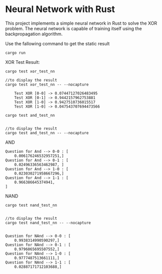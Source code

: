 # Neural Network with Rust

This project implements a simple neural network in Rust to solve the XOR problem. The neural network is capable of training itself using the backpropagation algorithm.

Use the fallowing command to get the static result

```shell
cargo run
```

XOR Test Result:

```shell
cargo test xor_test_nn

//to display the result
cargo test xor_test_nn -- --nocapture
```

```shell
    Test XOR [0-0] -> 0.07447127026483495
    Test XOR [0-1] -> 0.9442157962753881
    Test XOR [1-0] -> 0.9427510736015517
    Test XOR [1-0] -> 0.047543707694473566
```

```shell
cargo test and_test_nn


//to display the result
cargo test and_test_nn -- --nocapture
```

AND

```shell
Question for And --> 0-0 : [
    0.006176246532957251,]
Question for And --> 0-1 : [
    0.02496336563462987, ]
Question for And --> 1-0 : [
    0.023030271958667296,]
Question for And --> 1-1 : [
    0.966386645374941,
]

```

NAND

```shell
cargo test nand_test_nn


//to display the result
cargo test nand_test_nn -- --nocapture
```

```shell

Question for NAnd --> 0-0 : [
    0.9938314990590297,]
Question for NAnd --> 0-1 : [
    0.9796065695507552,]
Question for NAnd --> 1-0 : [
    0.9777487513661111,]
Question for NAnd --> 1-1 : [
    0.02887171712103688,]
```
